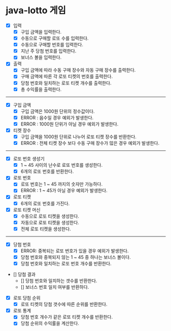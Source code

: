 # java-lotto 게임

- [x] 입력
  - [x] 구입 금액을 입력한다.
  - [x] 수동으로 구매할 로또 수를 입력한다.
  - [x] 수동으로 구매할 번호를 입력한다. 
  - [x] 지난 주 당첨 번호를 입력한다.
  - [x] 보너스 볼을 입력한다.

- [x] 출력
  - [x] 구입 금액에 따라 수동 구매 장수와 자동 구매 장수를 출력한다. 
  - [x] 구매 금액에 따른 각 로또 티켓의 번호를 출력한다.
  - [x] 당첨 번호와 일치하는 로또 티켓 개수를 출력한다.
  - [x] 총 수익률을 출력한다.
  
***

- [x] 구입 금액
  - [x] 구입 금액은 1000원 단위의 정수값이다.
  - [x] ERROR : 음수일 경우 예외가 발생한다.
  - [x] ERROR : 1000원 단위가 아닐 경우 예외가 발생한다.
    
- [x] 티켓 장수
  - [x] 구입 금액을 1000원 단위로 나누어 로또 티켓 장수를 반환한다.
  - [x] ERROR : 전체 티켓 장수 보다 수동 구매 장수가 많은 경우 예외가 발생한다.
  
***

- [x] 로또 번호 생성기
  - [x] 1 ~ 45 사이의 난수로 로또 번호를 생성한다.
  - [x] 6개의 로또 번호를 반환한다.

- [x] 로또 번호
  - [x] 로또 번호는 1 ~ 45 까지의 숫자만 가능하다.
  - [x] ERROR : 1 ~ 45가 아닐 경우 예외가 발생한다.
  
- [x] 로또 티켓
  - [x] 6개의 로또 번호를 가진다.
  
- [x] 로또 티켓 머신
  - [x] 수동으로 로또 티켓을 생성한다.
  - [x] 자동으로 로또 티켓을 생성한다.
  - [x] 전체 로또 티켓을 생성한다.
  
***

- [x] 당첨 번호
  - [x] ERROR: 중복되는 로또 번호가 있을 경우 예외가 발생한다.
  - [x] 당첨 번호와 중복되지 않는 1 ~ 45 중 하나는 보너스 볼이다.
  - [x] 당첨 번호와 일치하는 로또 번호 개수를 반환한다.

- [] 당첨 결과
  - [] 당첨 번호와 일치하는 갯수를 반환한다.
  - [] 보너스 번호 일치 여부를 반환하다.
  
- [x] 로또 당첨 순위
  - [x] 로또 티켓의 당첨 갯수에 따른 순위를 반환한다.
  
- [x] 로또 통계
  - [x] 당첨 번호 개수가 같은 로또 티켓 개수를 반환한다.
  - [x] 당첨 순위의 수익률을 계산한다.
